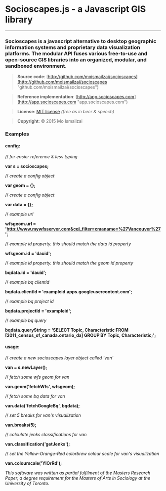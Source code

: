 # Socioscapes.js  -  a Javascript GIS library
***

### Socioscapes is a javascript alternative to desktop geographic information systems and proprietary data visualization platforms. The modular API fuses various free-to-use and open-source GIS libraries into an organized, modular, and sandboxed environment.

>**Source code**:     [http://github.com/moismailzai/socioscapes](http://github.com/moismailzai/socioscapes "github.com/moismailzai/socioscapes")

>**Reference implementation**:  [http://app.socioscapes.com](http://app.socioscapes.com "app.socioscapes.com")
  
>**License**:         [MIT license](http://opensource.org/licenses/MIT "MIT license") *(free as in beer & speech)*
   
>**Copyright**:       &copy; 2015 Mo Ismailzai

### Examples

#### config:
// *for easier reference & less typing*

**var s = socioscapes;**
 
// *create a config object*

**var geom = {};** 

// *create a config object*

**var data = {};**

// *example url*

**wfsgeom.url = 'http://www.mywfsserver.com&cql_filter=cmaname=%27Vancouver%27';** 

// *example id property. this should match the data id property*

**wfsgeom.id = 'dauid';** 

// *example id property. this should match the geom id property*

**bqdata.id = 'dauid';**

// *example bq clientid*

**bqdata.clientId = 'exampleid.apps.googleusercontent.com';**

// *example bq project id*

**bqdata.projectId = 'exampleid';** 

// *example bq query*

**bqdata.queryString = 'SELECT Topic, Characteristic FROM [2011_census_of_canada.ontario_da] GROUP BY Topic, Characteristic;';**


#### usage:  
// *create a new socioscapes layer object called 'van'*

**van = s.newLayer();**

// *fetch some wfs geom for van*

**van.geom('fetchWfs', wfsgeom);**

// *fetch some bq data for van*

**van.data('fetchGoogleBq', bqdata);**

// *set 5 breaks for van's visualization*

**van.breaks(5);**

// *calculate jenks classifications for van*

**van.classification('getJenks');**

// *set the Yellow-Orange-Red colorbrew colour scale for van's visualization*

**van.colourscale('YlOrRd');**


*This software was written as partial fulfilment of the Masters Research Paper, a degree requirement for the Masters of Arts in Sociology at the University of Toronto.*